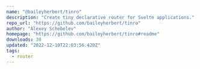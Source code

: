 ```yaml
---
name: "@baileyherbert/tinro"
description: "Create tiny declarative router for Svelte applications."
repo_url: "https://github.com/baileyherbert/tinro"
author: "Alexey Schebelev"
homepage: "https://github.com/baileyherbert/tinro#readme"
downloads: 30
updated: "2022-12-10T22:03:56.428Z"
tags: 
  - router
---
```

